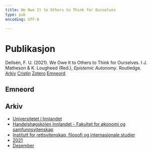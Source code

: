 ```yaml
---
title: We Owe It to Others to Think for Ourselves
type: pub
encoding: UTF-8

---
```

<h1>Publikasjon</h1>
<article id="csl-bib-container-FJ3YMT97" class="csl-bib-container">
  <div class="csl-bib-body"> <div class="csl-entry">Dellsén, F. U. (2021). We Owe It to Others to Think for Ourselves. I J. Matheson &#38; K. Lougheed (Red.), <i>Epistemic Autonomy</i>. Routledge.</div> </div>
  <div class="csl-bib-buttons">
    <a href="#taxonomy-article-FJ3YMT97" alt="archive" class="csl-bib-button">Arkiv</a>
    <a href="https://app.cristin.no/results/show.jsf?id=1967269" alt="Cristin" class="csl-bib-button">Cristin</a>
    <a href="http://zotero.org/groups/5881554/items/FJ3YMT97" alt="Zotero" class="csl-bib-button">Zotero</a>
    <a href="#keywords-article-FJ3YMT97" alt="keywords" class="csl-bib-button">Emneord</a>
  </div>
  <div id="csl-bib-meta-container-FJ3YMT97"></div>
</article>
<div id="csl-bib-meta-FJ3YMT97" class="csl-bib-meta">
  <article id="keywords-article-FJ3YMT97" class="keywords-article">
    <h1>Emneord</h1>
    
  </article>
  <article id="taxonomy-article-FJ3YMT97" class="taxonomy-article">
    <h1>Arkiv</h1>
    <ul>
      <li>
        <a href="/nn/archive/?key=3DCRN523">Universitetet i Innlandet</a>
      </li>
      <li>
        <a href="/nn/archive/?key=DU8Q9LN9">Handelshøgskolen Innlandet - Fakultet for økonomi og samfunnsvitenskap</a>
      </li>
      <li>
        <a href="/nn/archive/?key=ITYAG68H">Institutt for rettsvitenskap, filosofi og internasjonale studier</a>
      </li>
      <li>
        <a href="/nn/archive/?key=VFX285I3">2021</a>
      </li>
      <li>
        <a href="/nn/archive/?key=SLUXB9NW">Desember</a>
      </li>
    </ul>
  </article>
</div>
